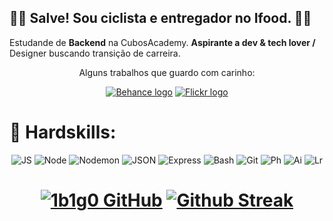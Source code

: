 
<div align="left">
<h2>
✌🏾 Salve! Sou ciclista e entregador no Ifood. 🚴🏽 
</h2>

Estudande de **Backend** na CubosAcademy. **Aspirante a dev & tech lover /** Designer buscando transição de carreira. 

<div align="center">
<p>Alguns trabalhos que guardo com carinho:</p>

<a href="https://www.behance.net/igorbrunossi" target="_blank">
<img alt="Behance logo" src="https://img.shields.io/badge/portfólio-1769FF?style=for-the-badge&logo=Behance&logoColor=white"></a>
<a href="https://www.flickr.com/photos/igorbrunossi/albums" target="_blank">
<img alt="Flickr logo" src="https://img.shields.io/badge/-fotografias-0063DC?style=for-the-badge&logo=Flickr&logoColor=white"></a>


</div>
</div>

<h1>💪 Hardskills:</h1>

<div align="center">

![JS](https://img.shields.io/badge/-Javascript-yellow?style=for-the-badge&logo=Javascript&logoColor=white)
![Node](https://img.shields.io/badge/-Node.js-339933?style=for-the-badge&logo=node.js&logoColor=white)
![Nodemon](https://img.shields.io/badge/-Nodemon-76D04B?style=for-the-badge&logo=nodemon&logoColor=white)
![JSON](https://img.shields.io/badge/-JSON-grey?style=for-the-badge&logo=JSON&logoColor=white)
![Express](https://img.shields.io/badge/-express-000000?style=for-the-badge&logo=express&logoColor=white)
![Bash](https://img.shields.io/badge/-Bash-4eaa25?style=for-the-badge&logo=gnubash&logoColor=white)
![Git](https://img.shields.io/badge/-Git-f05032?style=for-the-badge&logo=git&logoColor=white)
![Ph](https://img.shields.io/badge/-Photoshop-31A8FF?style=for-the-badge&logo=AdobePhotoshop&logoColor=white)
![Ai](https://img.shields.io/badge/-Illustrator-FF9A00?style=for-the-badge&logo=AdobeIllustrator&logoColor=white)
![Lr](https://img.shields.io/badge/-Lightroom-31A8FF?style=for-the-badge&logo=AdobeLightroom&logoColor=white)

<h1>

[![1b1g0 GitHub](https://github-readme-stats.vercel.app/api?username=1b1g0&show_icons=true&theme=tokyonight&bg_color=11111100&hide_border=true&locale=pt-BR&hide_rank=true&custom_title=Infos%20Git%20🚀&card_width=330)](https://github.com/1b1g0)
[![Github Streak](https://github-readme-streak-stats.herokuapp.com/?user=1b1g0&theme=tokyonight&show_icons=true&background=11111100&hide_border=true&locale=pt-BR&card_width=410)](https://github.com/1b1g0)

</h1>
</div>
